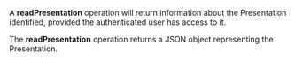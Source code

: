 A **readPresentation** operation will return information about the
Presentation identified, provided the authenticated user has access to it.

The **readPresentation** operation returns a JSON object representing the Presentation.
